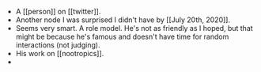 - A [[person]] on [[twitter]].
- Another node I was surprised I didn't have by [[July 20th, 2020]].
- Seems very smart. A role model. He's not as friendly as I hoped, but that might be because he's famous and doesn't have time for random interactions (not judging).
- His work on [[nootropics]].
- 
